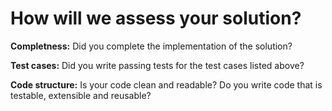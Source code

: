 # How will we assess your solution?

**Completness:** Did you complete the implementation of the solution?

**Test cases:** Did you write passing tests for the test cases listed above?

**Code structure:** Is your code clean and readable? Do you write code that is testable, extensible and reusable?